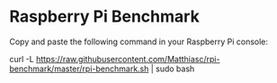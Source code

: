 # Raspberry Pi Benchmark


Copy and paste the following command in your Raspberry Pi console:

curl -L https://raw.githubusercontent.com/Matthiasc/rpi-benchmark/master/rpi-benchmark.sh | sudo bash


